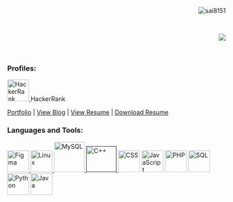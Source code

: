 <html>
<head>

</head>
<body >
<!--
**sai8151/sai8151** is a ✨ _special_ ✨ repository because its `README.md` (this file) appears on your GitHub profile.
### Hi there 👋
Here are some ideas to get you started:

- 🔭 I’m currently working on ...
- 🌱 I’m currently learning ...
- 👯 I’m looking to collaborate on ...
- 🤔 I’m looking for help with ...
- 💬 Ask me about ...
- 📫 How to reach me: ...
- 😄 Pronouns: ...
- ⚡ Fun fact: ...
<h3 align="left">Connect with me:</h3>
-->
<p align="right"> <img src="https://komarev.com/ghpvc/?username=sai8151&label=Profile%20views&color=0e75b6&style=flat" alt="sai8151"/> </p>
<br>
<p align="right">
<img src="https://komarev.com/ghpvc/?username=sai8151&color=orange"/>
</p>
<br>
<!--
<img align="right" src="https://epidotic-masts.000webhostapp.com/earthSVG.svg" width="150" height="150" style="background-color:"white"/>
-->





<!-- Profile Links -->
<h3 align="left">Profiles:</h3>
<p align="left">
  <a href="https://www.hackerrank.com/saikiranreddy812" target="_blank">
    <img src="https://epidotic-masts.000webhostapp.com/hackerrank-svgrepo-com.svg" alt="HackerRank" width="50" height="50">
  </a>
  HackerRank
</p>
<p align="left">
  
  <a href="https://saikiranreddy.info/portfolio/" target="_blank">Portfolio</a> |
  <a href="https://saikiranreddy.info/blog" target="_blank">View Blog</a> |
  <a href="https://saikiranreddy.info/" target="_blank">View Resume</a> |
  <a href="https://sai8151.github.io/sai8151/res1.htm1l.pdf" target="_blank">Download Resume</a>
</p>

<!-- Languages and Tools -->
<h3 align="left">Languages and Tools:</h3>
<p align="left">
  <a href="https://www.figma.com/" target="_blank">
    <img src="https://upload.wikimedia.org/wikipedia/commons/3/33/Figma-logo.svg" alt="Figma" width="50" height="50">
  </a>
  <a href="https://www.linux.org/" target="_blank">
    <img src="https://upload.wikimedia.org/wikipedia/commons/3/35/Tux.svg" alt="Linux" width="50" height="50">
  </a>
  <a href="https://www.mysql.com/" target="_blank">
    <img src="https://www.svgrepo.com/show/303251/mysql-logo.svg" alt="MySQL" width="70" height="70">
  </a>
  <a href="" target="_blank">
    <img src="https://www.svgrepo.com/show/315648/c-plus-plus.svg" alt="C++" width="70" height="60">
  </a>
      <path d="M227.5 0L100 100L0 200L100 300L227.5 400L350 300L450 200L350 100L227.5 0zM125 150L175 150L175 200L125 200zM275 150L325 150L325 200L275 200z" fill="#F1651C" />
      <img src="https://upload.wikimedia.org/wikipedia/commons/d/d5/CSS3_(official_logo).svg" alt="CSS" width="50" height="50" class="skill-icon" />
      <img src="https://upload.wikimedia.org/wikipedia/commons/9/99/JavaScript_logo.svg" alt="JavaScript" width="50" height="50" class="skill-icon" />
      <img src="https://upload.wikimedia.org/wikipedia/commons/6/6a/PHP-logo.svg" alt="PHP" width="50" height="50" class="skill-icon" />
      <img src="https://upload.wikimedia.org/wikipedia/commons/9/94/SQL_logo.svg" alt="SQL" width="50" height="50" class="skill-icon" />
      <img src="https://upload.wikimedia.org/wikipedia/commons/c/c3/Python-logo-notext.svg" alt="Python" width="50" height="50" class="skill-icon" />
      <img src="https://upload.wikimedia.org/wikipedia/commons/9/9d/Java_Cup_Logo.svg" alt="Java" width="50" height="50" class="skill-icon" />
    
</p>
